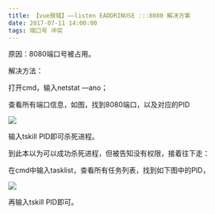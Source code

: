 ```yaml
---
title: 【vue报错】——listen EADDRINUSE :::8080 解决方案
date: 2017-07-11 14:00:00
tags: 端口号 冲突
---
```

原因：8080端口号被占用。

解决方法：

打开cmd，输入netstat —ano；

查看所有端口信息，如图，找到8080端口，以及对应的PID

![](http://images2015.cnblogs.com/blog/1085489/201702/1085489-20170217132546754-1607675442.png)

输入tskill PID即可杀死进程。

到此本以为可以成功杀死进程，但被告知没有权限，接着往下走：

在cmd中输入tasklist，查看所有任务列表，找到如下图中的PID，

![](http://images2015.cnblogs.com/blog/1085489/201702/1085489-20170217132553894-1410496762.png)

再输入tskill PID即可。
